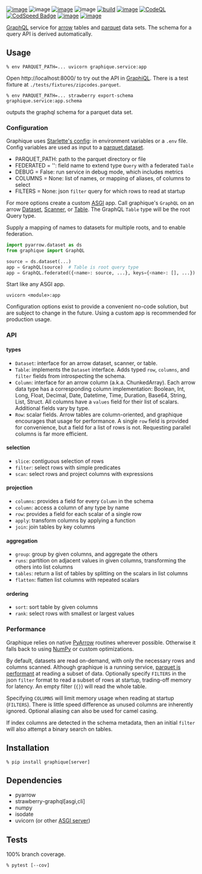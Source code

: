 [![image](https://img.shields.io/pypi/v/graphique.svg)](https://pypi.org/project/graphique/)
![image](https://img.shields.io/pypi/pyversions/graphique.svg)
[![image](https://pepy.tech/badge/graphique)](https://pepy.tech/project/graphique)
![image](https://img.shields.io/pypi/status/graphique.svg)
[![build](https://github.com/coady/graphique/actions/workflows/build.yml/badge.svg)](https://github.com/coady/graphique/actions/workflows/build.yml)
[![image](https://codecov.io/gh/coady/graphique/branch/main/graph/badge.svg)](https://codecov.io/gh/coady/graphique/)
[![CodeQL](https://github.com/coady/graphique/actions/workflows/github-code-scanning/codeql/badge.svg)](https://github.com/coady/graphique/actions/workflows/github-code-scanning/codeql)
[![CodSpeed Badge](https://img.shields.io/endpoint?url=https://codspeed.io/badge.json)](https://codspeed.io/coady/graphique)
[![image](https://img.shields.io/endpoint?url=https://raw.githubusercontent.com/astral-sh/ruff/main/assets/badge/v2.json)](https://github.com/astral-sh/ruff)
[![image](https://mypy-lang.org/static/mypy_badge.svg)](https://mypy-lang.org/)

[GraphQL](https://graphql.org) service for [arrow](https://arrow.apache.org) tables and [parquet](https://parquet.apache.org) data sets. The schema for a query API is derived automatically.

## Usage
```console
% env PARQUET_PATH=... uvicorn graphique.service:app
```

Open http://localhost:8000/ to try out the API in [GraphiQL](https://github.com/graphql/graphiql/tree/main/packages/graphiql#readme). There is a test fixture at `./tests/fixtures/zipcodes.parquet`.

```console
% env PARQUET_PATH=... strawberry export-schema graphique.service:app.schema
```
outputs the graphql schema for a parquet data set.

### Configuration
Graphique uses [Starlette's config](https://www.starlette.io/config/): in environment variables or a `.env` file. Config variables are used as input to a [parquet dataset](https://arrow.apache.org/docs/python/dataset.html).

* PARQUET_PATH: path to the parquet directory or file
* FEDERATED = '': field name to extend type `Query` with a federated `Table` 
* DEBUG = False: run service in debug mode, which includes metrics
* COLUMNS = None: list of names, or mapping of aliases, of columns to select
* FILTERS = None: json `filter` query for which rows to read at startup

For more options create a custom [ASGI](https://asgi.readthedocs.io/en/latest/index.html) app. Call graphique's `GraphQL` on an arrow [Dataset](https://arrow.apache.org/docs/python/api/dataset.html), [Scanner](https://arrow.apache.org/docs/python/generated/pyarrow.dataset.Scanner.html), or [Table](https://arrow.apache.org/docs/python/generated/pyarrow.Table.html). The GraphQL `Table` type will be the root Query type.

Supply a mapping of names to datasets for multiple roots, and to enable federation.

```python
import pyarrow.dataset as ds
from graphique import GraphQL

source = ds.dataset(...)
app = GraphQL(source)  # Table is root query type
app = GraphQL.federated({<name>: source, ...}, keys={<name>: [], ...})  # Tables on federated fields
```

Start like any ASGI app.

```console
uvicorn <module>:app
```

Configuration options exist to provide a convenient no-code solution, but are subject to change in the future. Using a custom app is recommended for production usage.

### API
#### types
* `Dataset`: interface for an arrow dataset, scanner, or table.
* `Table`: implements the `Dataset` interface. Adds typed `row`, `columns`, and `filter` fields from introspecting the schema.
* `Column`: interface for an arrow column (a.k.a. ChunkedArray). Each arrow data type has a corresponding column implementation: Boolean, Int, Long, Float, Decimal, Date, Datetime, Time, Duration, Base64, String, List, Struct. All columns have a `values` field for their list of scalars. Additional fields vary by type.
* `Row`: scalar fields. Arrow tables are column-oriented, and graphique encourages that usage for performance. A single `row` field is provided for convenience, but a field for a list of rows is not. Requesting parallel columns is far more efficient.

#### selection
* `slice`: contiguous selection of rows
* `filter`: select rows with simple predicates
* `scan`: select rows and project columns with expressions

#### projection
* `columns`: provides a field for every `Column` in the schema
* `column`: access a column of any type by name
* `row`: provides a field for each scalar of a single row
* `apply`: transform columns by applying a function
* `join`: join tables by key columns

#### aggregation
* `group`: group by given columns, and aggregate the others
* `runs`: partition on adjacent values in given columns, transforming the others into list columns
* `tables`: return a list of tables by splitting on the scalars in list columns
* `flatten`: flatten list columns with repeated scalars

#### ordering
* `sort`: sort table by given columns
* `rank`: select rows with smallest or largest values

### Performance
Graphique relies on native [PyArrow](https://arrow.apache.org/docs/python/index.html) routines wherever possible. Otherwise it falls back to using [NumPy](https://numpy.org/doc/stable/) or custom optimizations.

By default, datasets are read on-demand, with only the necessary rows and columns scanned. Although graphique is a running service, [parquet is performant](https://arrow.apache.org/docs/python/generated/pyarrow.dataset.Dataset.html) at reading a subset of data. Optionally specify `FILTERS` in the json `filter` format to read a subset of rows at startup, trading-off memory for latency. An empty filter (`{}`) will read the whole table.

Specifying `COLUMNS` will limit memory usage when reading at startup (`FILTERS`). There is little speed difference as unused columns are inherently ignored. Optional aliasing can also be used for camel casing.

If index columns are detected in the schema metadata, then an initial `filter` will also attempt a binary search on tables.

## Installation
```console
% pip install graphique[server]
```

## Dependencies
* pyarrow
* strawberry-graphql[asgi,cli]
* numpy
* isodate
* uvicorn (or other [ASGI server](https://asgi.readthedocs.io/en/latest/implementations.html))

## Tests
100% branch coverage.

```console
% pytest [--cov]
```
